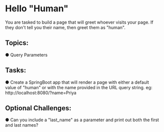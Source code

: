 # Hello "Human"

You are tasked to build a page that will greet whoever visits your page. If they don't tell you their name, then greet them as "human".

## Topics:
● Query Parameters

## Tasks:
● Create a SpringBoot app that will render a page with either a default value of "human" or with the name provided in the URL query string.
eg: http://localhost:8080/?name=Priya

## Optional Challenges:
● Can you include a "last_name" as a parameter and print out both the first and last names?
